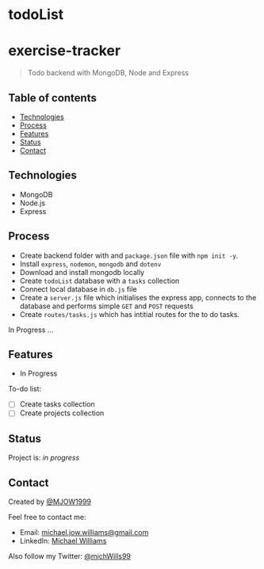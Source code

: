 # todoList

# exercise-tracker

> Todo backend with MongoDB, Node and Express

## Table of contents

- [Technologies](#technologies)
- [Process](#process)
- [Features](#features)
- [Status](#status)
- [Contact](#contact)

## Technologies

- MongoDB
- Node.js
- Express

## Process

- Create backend folder with and `package.json` file with `npm init -y`.
- Install `express`, `nodemon`, `mongodb` and `dotenv`
- Download and install mongodb locally
- Create `todoList` database with a `tasks` collection
- Connect local database in `db.js` file
- Create a `server.js` file which initialises the express app, connects to the database and performs simple `GET` and `POST` requests
- Create `routes/tasks.js` which has intitial routes for the to do tasks.

In Progress ...

## Features

- In Progress

To-do list:

- [ ] Create tasks collection
- [ ] Create projects collection

## Status

Project is: _in progress_

## Contact

Created by [@MJOW1999](https://github.com/MJOW1999)

Feel free to contact me:

- Email: michael.jow.williams@gmail.com
- LinkedIn: [Michael Williams](https://www.linkedin.com/in/michael-williams-17a9b81a0)

Also follow my Twitter: [@michWills99](https://twitter.com/michWills99)
